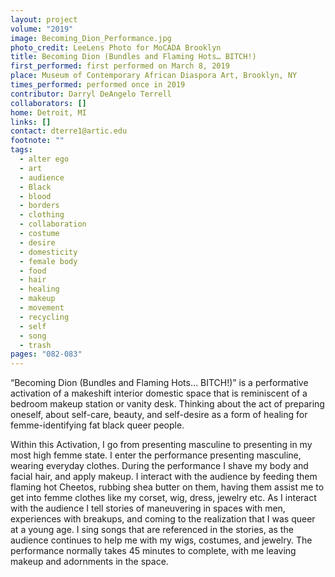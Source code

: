 ```yaml
---
layout: project
volume: "2019"
image: Becoming_Dion_Performance.jpg
photo_credit: LeeLens Photo for MoCADA Brooklyn
title: Becoming Dion (Bundles and Flaming Hots… BITCH!)
first_performed: first performed on March 8, 2019
place: Museum of Contemporary African Diaspora Art, Brooklyn, NY
times_performed: performed once in 2019
contributor: Darryl DeAngelo Terrell
collaborators: []
home: Detroit, MI
links: []
contact: dterre1@artic.edu
footnote: ""
tags:
  - alter ego
  - art
  - audience
  - Black
  - blood
  - borders
  - clothing
  - collaboration
  - costume
  - desire
  - domesticity
  - female body
  - food
  - hair
  - healing
  - makeup
  - movement
  - recycling
  - self
  - song
  - trash
pages: "082-083"
---
```


“Becoming Dion (Bundles and Flaming Hots… BITCH!)” is a performative activation of a makeshift interior domestic space that is reminiscent of a bedroom makeup station or vanity desk. Thinking about the act of preparing oneself, about self-care, beauty, and self-desire as a form of healing for femme-identifying fat black queer people.

Within this Activation, I go from presenting masculine to presenting in my most high femme state. I enter the performance presenting masculine, wearing everyday clothes. During the performance I shave my body and facial hair, and apply makeup. I interact with the audience by feeding them flaming hot Cheetos, rubbing shea butter on them, having them assist me to get into femme clothes like my corset, wig, dress, jewelry etc. As I interact with the audience I tell stories of maneuvering in spaces with men, experiences with breakups, and coming to the realization that I was queer at a young age. I sing songs that are referenced in the stories, as the audience continues to help me with my wigs, costumes, and jewelry. The performance normally takes 45 minutes to complete, with me leaving makeup and adornments in the space.
